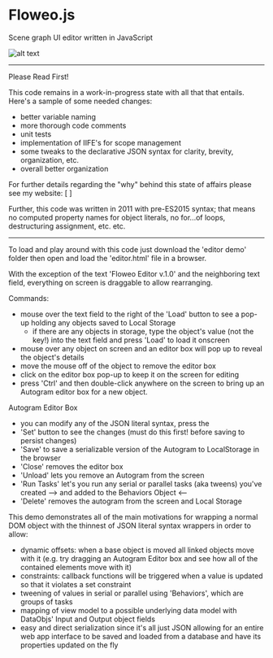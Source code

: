 # Floweo.js
Scene graph UI editor written in JavaScript

![alt text](https://lh3.googleusercontent.com/MYLFe-9cHu-mDEfa1bQv-O61FxIvZK4Iykv_D0XLfnS-iD7SuRi0RiG2Z-2AHJ-dU2RolrQs1ZObdWpeJPKi5FfNgnaL6XAZ3sE-pkNAqxOwYXSCdno2wKqQj9_nhpQyMFyS6Aa--d4FbNd_RVldF7Ra58-AUTi-bjaOWTRBpiVS7XLtwIWZ4niGil0ot1WaDycx6UOQQXl02w6ov88qaz4TwkcGTt7vVJNxpdgGyo71ZB-4SkLv9Q1Swc9S_QxSSFOIBl3n_XRzM1_9k-2Zl0PQC7WGrVYjdARsK-cCCF_v-ahgCFxrK--0hw-2ebqgKaF14TEqC4VqZO4wsd8DWznq4ja_KHfOYvTZTOOgkxpMn62ij8Eg_So-kduzI6ccCdWJjbxgafoIbhX83WHSnpDYGF1U0hBy3J-4YCLFKY1C4BQabPgTd_QHSaOMQkJ9Fts9fNgsV_0nxvYVDw03q9eNIhT46vqVSM4IHRaeHz_E5c6-aoCJnRpriUWtKhsXQvoNkkvgmgfCvbNnAdNEmKAM1nDQukCkQanw2SSnaMmTQEEV0SXLK4dKcActt8gU-_jYb1ziJBt15SGER5bATxkxOn9tfEn7zGVtjGxYc3UAV3V-iC7gcQ4BSlinCcb6SOm7WVnC3fXB3kH0J8pTSvIdpuv0VGbmPdwgUzbe3PsG1OL4vO1I_H7w42iogOGcb_6R=w1737-h928-ft)

_____________________________________________
Please Read First!

This code remains in a work-in-progress state with all that that entails. Here's a sample of some needed changes:

- better variable naming
- more thorough code comments
- unit tests
- implementation of IIFE's for scope management
- some tweaks to the declarative JSON syntax for clarity, brevity, organization, etc.
- overall better organization

For further details regarding the "why" behind this state of affairs please see my website: [ ]

Further, this code was written in 2011 with pre-ES2015 syntax; that means no computed property names for object literals, no for...of loops, destructuring assignment, etc. etc.
_____________________________________________

To load and play around with this code just download the 'editor demo' folder then open and load the 'editor.html' file in a browser.

With the exception of the text 'Floweo Editor v.1.0' and the neighboring text field, everything on screen is draggable to allow
rearranging.

Commands:
- mouse over the text field to the right of the 'Load' button to see a pop-up holding any objects saved to Local Storage
  - if there are any objects in storage, type the object's value (not the key!) into the text field and press 'Load' to load it onscreen
- mouse over any object on screen and an editor box will pop up to reveal the object's details
- move the mouse off of the object to remove the editor box
- click on the editor box pop-up to keep it on the screen for editing
- press 'Ctrl' and then double-click anywhere on the screen to bring up an Autogram editor box for a new object.

Autogram Editor Box
- you can modify any of the JSON literal syntax, press the
- 'Set' button to see the changes (must do this first! before saving to persist changes)
- 'Save' to save a serializable version of the Autogram to LocalStorage in the browser
- 'Close' removes the editor box
- 'Unload' lets you remove an Autogram from the screen
- 'Run Tasks' let's you run any serial or parallel tasks (aka tweens) you've created --> and added to the Behaviors Object <--
- 'Delete' removes the autogram from the screen and Local Storage

This demo demonstrates all of the main motivations for wrapping a normal DOM object with the thinnest of JSON literal syntax wrappers in order to allow:

- dynamic offsets: when a base object is moved all linked objects move with it (e.g. try dragging an Autogram Editor box and see how all of the contained elements move with it)
- constraints: callback functions will be triggered when a value is updated so that it violates a set constraint
- tweening of values in serial or parallel using 'Behaviors', which are groups of tasks
- mapping of view model to a possible underlying data model with DataObjs' Input and Output object fields
- easy and direct serialization since it's all just JSON allowing for an entire web app interface to be saved and loaded from a database and have its properties updated on the fly
